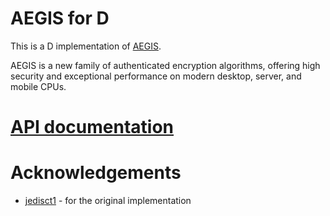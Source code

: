# AEGIS for D

This is a D implementation of [AEGIS](https://datatracker.ietf.org/doc/draft-irtf-cfrg-aegis-aead/).

AEGIS is a new family of authenticated encryption algorithms, offering high security and exceptional performance on modern desktop, server, and mobile CPUs.

# [API documentation](https://aegis.dpldocs.dlang.org)

# Acknowledgements

- [jedisct1](https://github.com/jedisct1/) - for the original implementation